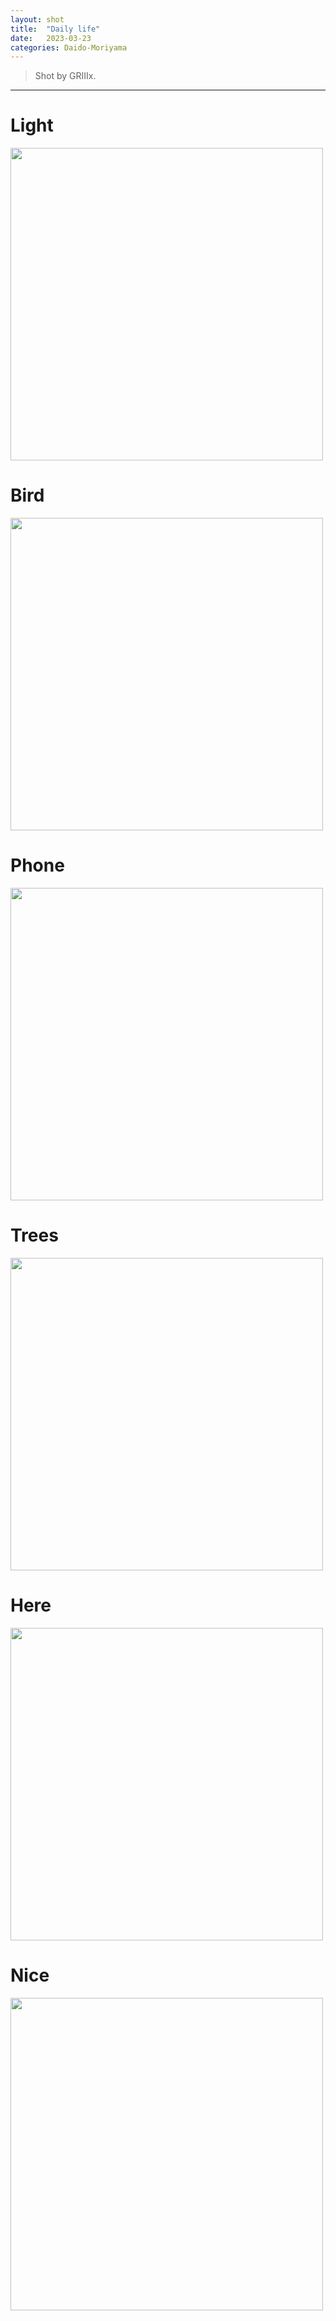 ```yaml
---
layout: shot
title:  "Daily life"
date:   2023-03-23 
categories: Daido-Moriyama
---
```


> Shot by GRIIIx.

---

# Light
<img align='center' src="{{ '/' | relative_url }}public/shots/2023-03-23-Daily-life/1.jpg" width='500'>

# Bird
<img align='center' src="{{ '/' | relative_url }}public/shots/2023-03-23-Daily-life/2.jpg" width='500'>

# Phone
<img align='center' src="{{ '/' | relative_url }}public/shots/2023-03-23-Daily-life/3.jpg" width='500'>

# Trees
<img align='center' src="{{ '/' | relative_url }}public/shots/2023-03-23-Daily-life/4.jpg" width='500'>

# Here
<img align='center' src="{{ '/' | relative_url }}public/shots/2023-03-23-Daily-life/5.jpg" width='500'>

# Nice
<img align='center' src="{{ '/' | relative_url }}public/shots/2023-03-23-Daily-life/6.jpg" width='500'>
